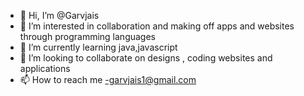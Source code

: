 - 👋 Hi, I’m @Garvjais
- 👀 I’m interested in collaboration and making off apps and websites through programming languages
- 🌱 I’m currently learning java,javascript
- 💞️ I’m looking to collaborate on designs , coding websites and applications 
- 📫 How to reach me -garvjais1@gmail.com 

<!---
Garvjais/Garvjais is a ✨ special ✨ repository because its `README.md` (this file) appears on your GitHub profile.
You can click the Preview link to take a look at your changes.
--->

